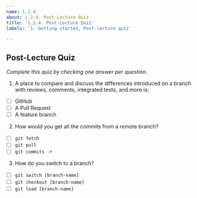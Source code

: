 ```yaml
---
name: 1.2.4
about: 1.2.4. Post-Lecture Quiz
title: '1.2.4. Post-Lecture Quiz'
labels: '1. Getting started, Post-lecture quiz'

---
```

## Post-Lecture Quiz

*Complete this quiz by checking one answer per question.*

1. A place to compare and discuss the differences introduced on a branch with reviews, comments, integrated tests, and more is:

- [ ] GitHub
- [ ] A Pull Request
- [ ] A feature branch

2. How would you get all the commits from a remote branch?

- [ ] `git fetch`
- [ ] `git pull`
- [ ] `git commits -r`

3. How do you switch to a branch?
   
- [ ] `git switch [branch-name]`
- [ ] `git checkout [branch-name]`
- [ ] `git load [branch-name]`

